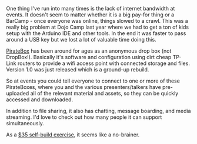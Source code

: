 One thing I've run into many times is the lack of internet bandwidth at events. It doesn't seem to matter whether it is a big pay-for thing or a BarCamp - once everyone was online, things slowed to a crawl. This was a really big problem at Dojo Camp last year where we had to get a ton of kids setup with the Arduino IDE and other tools. In the end it was faster to pass around a USB key but we lost a lot of valuable time doing this.

[PirateBox](http://piratebox.de/) has been around for ages as an anonymous drop box (not DropBox!). Basically it's software and configuration using dirt cheap TP-Link routers to provide a wifi access point with connected storage and files. Version 1.0 was just released which is a ground-up rebuild.

So at events you could tell everyone to connect to one or more of these PirateBoxes, where you and the various presenters/talkers have pre-uploaded all of the relevant material and assets, so they can be quickly accessed and downloaded.

In addition to file sharing, it also has chatting, message boarding, and media streaming. I'd love to check out how many people it can support simultaneously.

As a [$35 self-build exercise](http://piratebox.de/openwrt:diy), it seems like a no-brainer.

